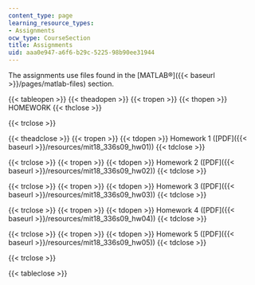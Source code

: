 ```yaml
---
content_type: page
learning_resource_types:
- Assignments
ocw_type: CourseSection
title: Assignments
uid: aaa0e947-a6f6-b29c-5225-98b90ee31944
---
```


The assignments use files found in the [MATLAB®]({{< baseurl >}}/pages/matlab-files) section.

{{< tableopen >}}
{{< theadopen >}}
{{< tropen >}}
{{< thopen >}}
HOMEWORK
{{< thclose >}}

{{< trclose >}}

{{< theadclose >}}
{{< tropen >}}
{{< tdopen >}}
Homework 1 ([PDF]({{< baseurl >}}/resources/mit18_336s09_hw01))
{{< tdclose >}}

{{< trclose >}}
{{< tropen >}}
{{< tdopen >}}
Homework 2 ([PDF]({{< baseurl >}}/resources/mit18_336s09_hw02))
{{< tdclose >}}

{{< trclose >}}
{{< tropen >}}
{{< tdopen >}}
Homework 3 ([PDF]({{< baseurl >}}/resources/mit18_336s09_hw03))
{{< tdclose >}}

{{< trclose >}}
{{< tropen >}}
{{< tdopen >}}
Homework 4 ([PDF]({{< baseurl >}}/resources/mit18_336s09_hw04))
{{< tdclose >}}

{{< trclose >}}
{{< tropen >}}
{{< tdopen >}}
Homework 5 ([PDF]({{< baseurl >}}/resources/mit18_336s09_hw05))
{{< tdclose >}}

{{< trclose >}}

{{< tableclose >}}